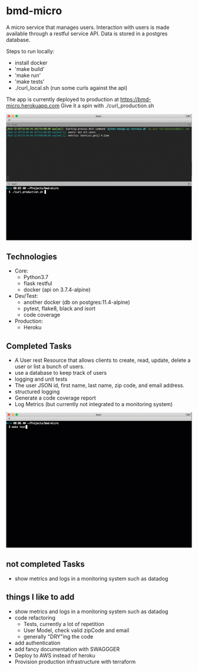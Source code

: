 # bmd-micro
A micro service that manages users. Interaction with users
is made available through a restful service API.
Data is stored in a postgres database.

Steps to run locally:
- install docker
- 'make build'
- 'make run'
- 'make tests'
- ./curl_local.sh (run some curls against the api)

The app is currently deployed to production at https://bmd-micro.herokuapp.com
Give it a spin with
./curl_production.sh

![](bmd-micro-demo.gif)

## Technologies
- Core:
    - Python3.7
    - flask restful
    - docker (api on 3.7.4-alpine)
- Dev/Test:
    - another docker (db on postgres:11.4-alpine)
    - pytest, flake8, black and isort
    - code coverage
- Production:
    - Heroku

## Completed Tasks
- A User rest Resource that allows clients to create, read, update, delete a user or list a bunch of users.
- use a database to keep track of users
- logging and unit tests
- The user JSON id, first name, last name, zip code, and email address.
- structured logging
- Generate a code coverage report
- Log Metrics (but currently not integrated to a monitoring system)

![](test_and_codecoverage.gif)

## not completed Tasks
- show metrics and logs in a monitoring system such as datadog

## things I like to add
* show metrics and logs in a monitoring system such as datadog
* code refactoring
    * Tests, currently a lot of repetition
    * User Model, check valid zipCode and email
    * generally "DRY"ing the code
* add authentication
* add fancy documentation with SWAGGGER
* Deploy to AWS instead of heroku
* Provision production infrastructure with terraform
